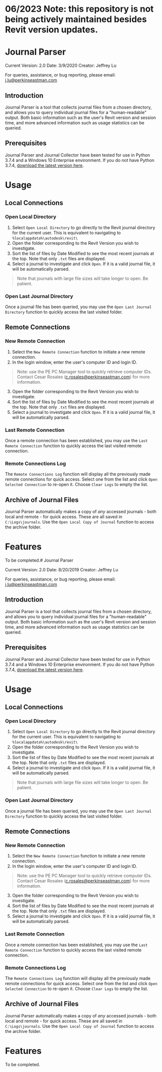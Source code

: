 # 06/2023 Note: this repository is not being actively maintained besides Revit version updates.

# Journal Parser

Current Version: 2.0
Date: 3/9/2020
Creator: Jeffrey Lu

For queries, assistance, or bug reporting, please email: j.lu@perkinseastman.com

## Introduction

Journal Parser is a tool that collects journal files from a chosen directory, and allows you to query individual journal files for a "human-readable" output. Both basic information such as the user's Revit version and session time, and more advanced information such as usage statistics can be queried.

## Prerequisites

Journal Parser and Journal Collector have been tested for use in Python 3.7.4 and a Windows 10 Enterprise environment. If you do not have Python 3.7.4, [download the latest version here](https://www.python.org/downloads/release/python-382/).

# Usage
## Local Connections
### Open Local Directory

 1. Select `Open Local Directory` to go directly to the Revit journal
    directory for the current user. This is equivalent to navigating to
    `%localappdata%\autodesk\revit\`
 2. Open the folder corresponding to the Revit Version you wish to
    investigate.
 3. Sort the list of files by Date Modified to see the most recent
    journals at the top. Note that only `.txt` files are displayed.
 4. Select a journal to investigate and click `Open`. If it is a valid
    journal file, it will be automatically parsed.
> Note that journals with large file sizes will take longer to open. Be patient.

### Open Last Journal Directory
Once a journal file has been queried, you may use the `Open Last Journal Directory` function to quickly access the last visited folder.

## Remote Connections
### New Remote Connection

 1. Select the `New Remote Connection` function to initiate a new remote
    connection.
 2. In the login window, enter the user's computer ID and login ID.

>Note: use the PE PC Manager tool to quickly retrieve computer IDs. 
>Contact Cesar Rosales (c.rosales@perkinseastman.com) for more information.
3. Open the folder corresponding to the Revit Version you wish to
    investigate.
4. Sort the list of files by Date Modified to see the most recent
    journals at the top. Note that only `.txt` files are displayed.
5. Select a journal to investigate and click `Open`. If it is a valid
    journal file, it will be automatically parsed.
    
### Last Remote Connection
Once a remote connection has been established, you may use the `Last Remote Connection` function to quickly access the last visited remote connection.

### Remote Connections Log
The `Remote Connections Log` function will display all the previously made remote connections for quick access. Select one from the list and click `Open Selected Connection` to re-open it. Choose `Clear Logs` to empty the list.

## Archive of Journal Files
Journal Parser automatically makes a copy of *any* accessed journals - both local and remote - for quick access. These are all saved in `C:\Logs\journals`. Use the `Open Local Copy of Journal` function to access the archive folder.

# Features
To be completed.# Journal Parser

Current Version: 2.0
Date: 8/20/2019
Creator: Jeffrey Lu

For queries, assistance, or bug reporting, please email: j.lu@perkinseastman.com

## Introduction

Journal Parser is a tool that collects journal files from a chosen directory, and allows you to query individual journal files for a "human-readable" output. Both basic information such as the user's Revit version and session time, and more advanced information such as usage statistics can be queried.

## Prerequisites

Journal Parser and Journal Collector have been tested for use in Python 3.7.4 and a Windows 10 Enterprise environment. If you do not have Python 3.7.4, [download the latest version here](https://www.python.org/downloads/release/python-382/).

# Usage
## Local Connections
### Open Local Directory

 1. Select `Open Local Directory` to go directly to the Revit journal
    directory for the current user. This is equivalent to navigating to
    `%localappdata%\autodesk\revit\`
 2. Open the folder corresponding to the Revit Version you wish to
    investigate.
 3. Sort the list of files by Date Modified to see the most recent
    journals at the top. Note that only `.txt` files are displayed.
 4. Select a journal to investigate and click `Open`. If it is a valid
    journal file, it will be automatically parsed.
> Note that journals with large file sizes will take longer to open. Be patient.

### Open Last Journal Directory
Once a journal file has been queried, you may use the `Open Last Journal Directory` function to quickly access the last visited folder.

## Remote Connections
### New Remote Connection

 1. Select the `New Remote Connection` function to initiate a new remote
    connection.
 2. In the login window, enter the user's computer ID and login ID.

>Note: use the PE PC Manager tool to quickly retrieve computer IDs. 
>Contact Cesar Rosales (c.rosales@perkinseastman.com) for more information.
3. Open the folder corresponding to the Revit Version you wish to
    investigate.
4. Sort the list of files by Date Modified to see the most recent
    journals at the top. Note that only `.txt` files are displayed.
5. Select a journal to investigate and click `Open`. If it is a valid
    journal file, it will be automatically parsed.
    
### Last Remote Connection
Once a remote connection has been established, you may use the `Last Remote Connection` function to quickly access the last visited remote connection.

### Remote Connections Log
The `Remote Connections Log` function will display all the previously made remote connections for quick access. Select one from the list and click `Open Selected Connection` to re-open it. Choose `Clear Logs` to empty the list.

## Archive of Journal Files
Journal Parser automatically makes a copy of *any* accessed journals - both local and remote - for quick access. These are all saved in `C:\Logs\journals`. Use the `Open Local Copy of Journal` function to access the archive folder.

# Features
To be completed.
<!--stackedit_data:
eyJoaXN0b3J5IjpbODQzMTc2NjQsLTk1ODU0NzhdfQ==
-->
